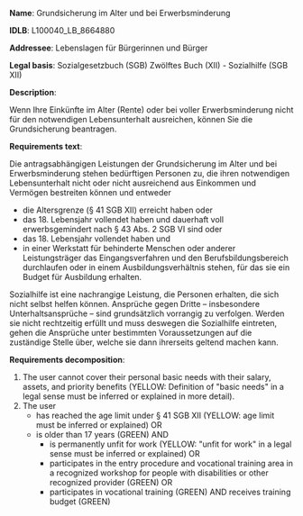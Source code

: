 <b>Name</b>: Grundsicherung im Alter und bei Erwerbsminderung

<b>IDLB</b>: L100040_LB_8664880

<b>Addressee</b>: Lebenslagen für Bürgerinnen und Bürger

<b>Legal basis</b>: Sozialgesetzbuch (SGB) Zwölftes Buch (XII) - Sozialhilfe (SGB XII)

<b>Description</b>: 

Wenn Ihre Einkünfte im Alter (Rente) oder bei voller Erwerbsminderung nicht
für den notwendigen Lebensunterhalt ausreichen, können Sie die Grundsicherung
beantragen.

<b>Requirements text</b>:

Die antragsabhängigen Leistungen der Grundsicherung im Alter und bei
Erwerbsminderung stehen bedürftigen Personen zu, die ihren notwendigen
Lebensunterhalt nicht oder nicht ausreichend aus Einkommen und Vermögen
bestreiten können und entweder

  * die Altersgrenze (§ 41 SGB XII) erreicht haben oder
  * das 18. Lebensjahr vollendet haben und dauerhaft voll erwerbsgemindert nach § 43 Abs. 2 SGB VI sind oder
  * das 18. Lebensjahr vollendet haben und
  * in einer Werkstatt für behinderte Menschen oder anderer Leistungsträger das Eingangsverfahren und den Berufsbildungsbereich durchlaufen oder in einem Ausbildungsverhältnis stehen, für das sie ein Budget für Ausbildung erhalten.

Sozialhilfe ist eine nachrangige Leistung, die Personen erhalten, die sich
nicht selbst helfen können. Ansprüche gegen Dritte – insbesondere
Unterhaltsansprüche – sind grundsätzlich vorrangig zu verfolgen. Werden sie
nicht rechtzeitig erfüllt und muss deswegen die Sozialhilfe eintreten, gehen
die Ansprüche unter bestimmten Voraussetzungen auf die zuständige Stelle über,
welche sie dann ihrerseits geltend machen kann.

<b>Requirements decomposition</b>:

1. The user cannot cover their personal basic needs with their salary, assets, and priority benefits (YELLOW: Definition of "basic needs" in a legal sense must be inferred or explained in more detail).
2. The user 
    - has reached the age limit under § 41 SGB XII (YELLOW: age limit must be inferred or explained) OR
    - is older than 17 years (GREEN) AND 
        - is permanently unfit for work (YELLOW: "unfit for work" in a legal sense must be inferred or explained) OR
        - participates in the entry procedure and vocational training area in a recognized workshop for people with disabilities or other recognized provider (GREEN) OR
        - participates in vocational training (GREEN) AND receives training budget (GREEN)